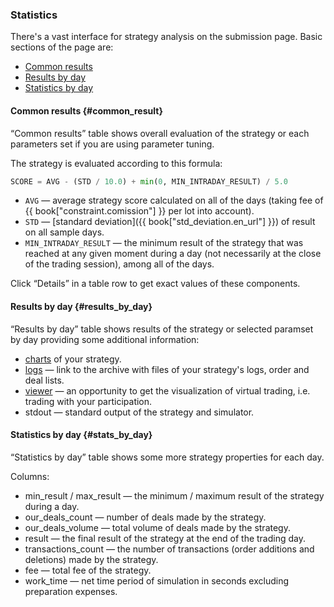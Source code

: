 ### Statistics

There's a vast interface for strategy analysis on the submission page. 
Basic sections of the page are:

- [Common results](#common_result)
- [Results by day](#results_by_day)
- [Statistics by day](#stats_by_day)

#### Common results {#common_result}

“Common results” table shows overall evaluation of the strategy or each parameters set if you are using parameter tuning.

The strategy is evaluated according to this formula:<a id="result_formula"></a>

```py
SCORE = AVG - (STD / 10.0) + min(0, MIN_INTRADAY_RESULT) / 5.0
```

- `AVG` — average strategy score calculated on all of the days (taking fee of {{ book["constraint.comission"] }} per lot into account).
- `STD` — [standard deviation]({{ book["std_deviation.en_url"] }}) of result on all sample days.
- `MIN_INTRADAY_RESULT` — the minimum result of the strategy that was reached at any given moment during a day (not necessarily at the close of the trading session), among all of the days.

Click “Details” in a table row to get exact values of these components.

#### Results by day {#results_by_day}

“Results by day” table shows results of the strategy or selected paramset by day providing some additional information:

- [charts](charts.md) of your strategy.
- [logs](logs.md) — link to the archive with files of your strategy's logs, order and deal lists.
- [viewer](viewer.md) — an opportunity to get the visualization of virtual trading, i.e. trading with your participation.
- stdout — standard output of the strategy and simulator.

#### Statistics by day {#stats_by_day}

“Statistics by day” table shows some more strategy properties for each day.

Columns:

- min_result / max_result — the minimum / maximum result of the strategy during a day.
- our_deals_count — number of deals made by the strategy.
- our_deals_volume — total volume of deals made by the strategy.
- result — the final result of the strategy at the end of the trading day.
- transactions_count — the number of transactions (order additions and deletions) made by the strategy.
- fee — total fee of the strategy.
- work_time — net time period of simulation in seconds excluding preparation expenses.
